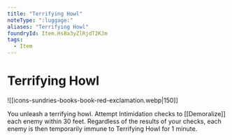 ```yaml
---
title: "Terrifying Howl"
noteType: ":luggage:"
aliases: "Terrifying Howl"
foundryId: Item.Hs8a3yZlRjdT2KJm
tags:
  - Item
---
```


# Terrifying Howl
![[icons-sundries-books-book-red-exclamation.webp|150]]

You unleash a terrifying howl. Attempt Intimidation checks to [[Demoralize]] each enemy within 30 feet. Regardless of the results of your checks, each enemy is then temporarily immune to Terrifying Howl for 1 minute.
